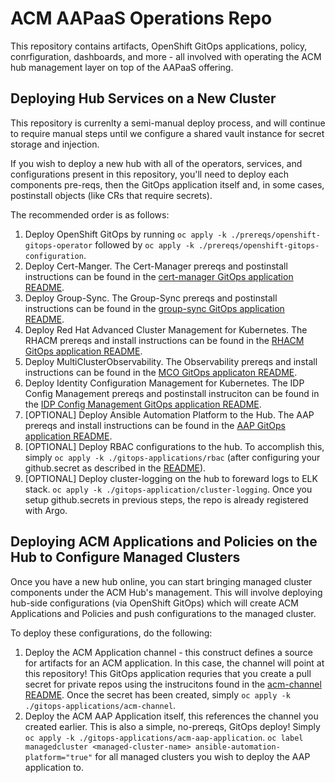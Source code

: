 # ACM AAPaaS Operations Repo

This repository contains artifacts, OpenShift GitOps applications, policy, conrfiguration, dashboards, and more - all involved with operating the ACM hub management layer on top of the AAPaaS offering.  

## Deploying Hub Services on a New Cluster

This repository is currenlty a semi-manual deploy process, and will continue to require manual steps until we configure a shared vault instance for secret storage and injection.  

If you wish to deploy a new hub with all of the operators, services, and configurations present in this repository, you'll need to deploy each components pre-reqs, then the GitOps application itself and, in some cases, postinstall objects (like CRs that require secrets).  

The recommended order is as follows:
1. Deploy OpenShift GitOps by running `oc apply -k ./prereqs/openshift-gitops-operator` followed by `oc apply -k ./prereqs/openshift-gitops-configuration`.  
2. Deploy Cert-Manger.  The Cert-Manager prereqs and postinstall instructions can be found in the [cert-manager GitOps application README](./operators/cert-manager/README.md). 
3. Deploy Group-Sync.  The Group-Sync prereqs and postinstall instructions can be found in the [group-sync GitOps application README](./operators/group-sync/README.md).
4. Deploy Red Hat Advanced Cluster Management for Kubernetes.  The RHACM prereqs and install instructions can be found in the [RHACM GitOps application README](./operators/red-hat-advanced-cluster-management/README.md).  
5. Deploy MultiClusterObservability.  The Observability prereqs and install instructions can be found in the [MCO GitOps applicaton README](./operators/multiclusterobservability/README.md).
6. Deploy Identity Configuration Management for Kubernetes.  The IDP Config Management prereqs and postinstall instruciton can be found in the [IDP Config Management GitOps application README](./operators/identity-configuration-management-for-kubernetes/README.md).  
7. [OPTIONAL] Deploy Ansible Automation Platform to the Hub.  The AAP prereqs and install instructions can be found in the [AAP GitOps application README](./operators/ansible-automation-platform/README.md).  
8. [OPTIONAL] Deploy RBAC configurations to the hub.  To accomplish this, simply `oc apply -k ./gitops-applications/rbac` (after configuring your github.secret as described in the [README](./gitops-applications/rbac/README.md)).  
9. [OPTIONAL] Deploy cluster-logging on the hub to foreward logs to ELK stack. `oc apply -k ./gitops-application/cluster-logging`. Once you setup github.secrets in previous steps, the repo is already registered with Argo.
 
## Deploying ACM Applications and Policies on the Hub to Configure Managed Clusters

Once you have a new hub online, you can start bringing managed cluster components under the ACM Hub's management. This will involve deploying hub-side configurations (via OpenShift GitOps) which will create ACM Applications and Policies and push configurations to the managed cluster.  

To deploy these configurations, do the following:
1. Deploy the ACM Application channel - this construct defines a source for artifacts for an ACM application.  In this case, the channel will point at this repository!  This GitOps application requries that you create a pull secret for private repos using the instrucitons found in the [acm-channel README](./acm-applications/subscriptions/.prereqs/README.md).  Once the secret has been created, simply `oc apply -k ./gitops-applications/acm-channel`.  
2. Deploy the ACM AAP Application itself, this references the channel you created earlier.  This is also a simple, no-prereqs, GitOps deploy!  Simply `oc apply -k ./gitops-applications/acm-aap-application`.  `oc label managedcluster <managed-cluster-name> ansible-automation-platform="true"` for all managed clusters you wish to deploy the AAP application to.  
